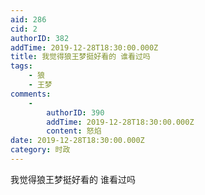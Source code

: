 ```yaml
---
aid: 286
cid: 2
authorID: 382
addTime: 2019-12-28T18:30:00.000Z
title: 我觉得狼王梦挺好看的 谁看过吗
tags:
    - 狼
    - 王梦
comments:
    -
        authorID: 390
        addTime: 2019-12-28T18:30:00.000Z
        content: 怒焰
date: 2019-12-28T18:30:00.000Z
category: 时政
---
```


我觉得狼王梦挺好看的 谁看过吗
